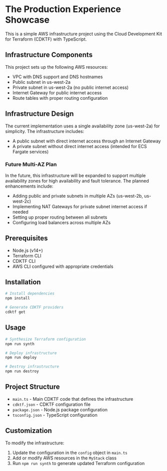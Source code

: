 # The Production Experience Showcase

This is a simple AWS infrastructure project using the Cloud Development Kit for Terraform (CDKTF) with TypeScript.

## Infrastructure Components

This project sets up the following AWS resources:

- VPC with DNS support and DNS hostnames
- Public subnet in us-west-2a
- Private subnet in us-west-2a (no public internet access)
- Internet Gateway for public internet access
- Route tables with proper routing configuration

## Infrastructure Design

The current implementation uses a single availability zone (us-west-2a) for simplicity. The infrastructure includes:

- A public subnet with direct internet access through an Internet Gateway
- A private subnet without direct internet access (intended for ECS Fargate services)

### Future Multi-AZ Plan

In the future, this infrastructure will be expanded to support multiple availability zones for high availability and fault tolerance. The planned enhancements include:

- Adding public and private subnets in multiple AZs (us-west-2b, us-west-2c)
- Implementing NAT Gateways for private subnet internet access if needed
- Setting up proper routing between all subnets
- Configuring load balancers across multiple AZs

## Prerequisites

- Node.js (v14+)
- Terraform CLI
- CDKTF CLI
- AWS CLI configured with appropriate credentials

## Installation

```bash
# Install dependencies
npm install

# Generate CDKTF providers
cdktf get
```

## Usage

```bash
# Synthesize Terraform configuration
npm run synth

# Deploy infrastructure
npm run deploy

# Destroy infrastructure
npm run destroy
```

## Project Structure

- `main.ts` - Main CDKTF code that defines the infrastructure
- `cdktf.json` - CDKTF configuration file
- `package.json` - Node.js package configuration
- `tsconfig.json` - TypeScript configuration

## Customization

To modify the infrastructure:

1. Update the configuration in the `config` object in `main.ts`
2. Add or modify AWS resources in the `MyStack` class
3. Run `npm run synth` to generate updated Terraform configuration
